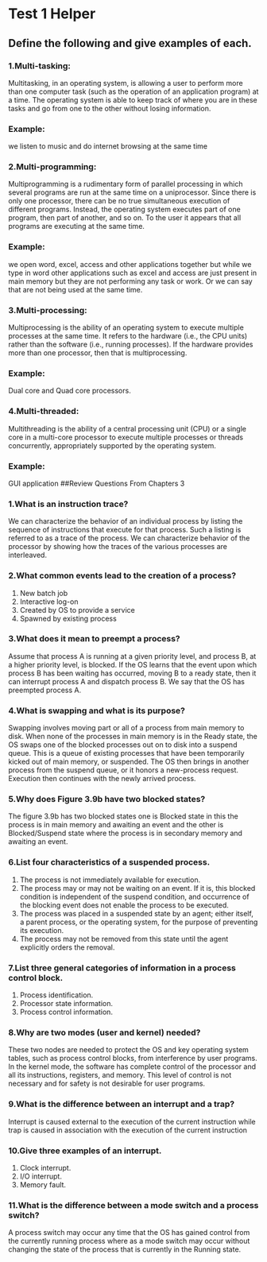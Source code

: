 # Test 1 Helper
## Define the following and give examples of each.
### 1.Multi-tasking:
 Multitasking, in an operating system, is allowing a user to perform more than one computer task (such as the operation of an application program) at a time. The operating system is able to keep track of where you are in these tasks and go from one to the other without losing information.
### Example:
  we listen to music and do internet browsing at the same time
### 2.Multi-programming:
 Multiprogramming is a rudimentary form of parallel processing in which several programs are run at the same time on a uniprocessor. Since there is only one processor, there can be no true simultaneous execution of different programs. Instead, the operating system executes part of one program, then part of another, and so on. To the user it appears that all programs are executing at the same time.
### Example:
 we open word, excel, access and other applications together but while we type in word other applications such as excel and access are just present in main memory but they are not performing any task or work. Or we can say that are not being used at the same time.  
### 3.Multi-processing:
 Multiprocessing is the ability of an operating system to execute multiple processes at the same time. It refers to the hardware (i.e., the CPU units) rather than the software (i.e., running processes). If the hardware provides more than one processor, then that is multiprocessing.
### Example:
 Dual core and Quad core processors.
### 4.Multi-threaded:
 Multithreading is the ability of a central processing unit (CPU) or a single core in a multi-core processor to execute multiple processes or threads concurrently, appropriately supported by the operating system.
### Example:
 GUI application
##Review Questions From Chapters 3
### 1.What is an instruction trace?
 We can characterize the behavior of an individual process by listing the sequence of instructions that execute for that process. Such a listing is referred to as a trace of the process. We can characterize behavior of the processor by showing how the traces of the various processes are interleaved. 
### 2.What common events lead to the creation of a process?
 1. New batch job
 2. Interactive log-on
 3. Created by OS to provide a service
 4. Spawned by existing process  
 
### 3.What does it mean to preempt a process?
 Assume that process A is running at a given priority level, and process B, at a higher priority level, is blocked. If the OS learns
that the event upon which process B has been waiting has occurred, moving B to a ready state, then it can interrupt process A and dispatch process B. We say that the OS has preempted process A.
### 4.What is swapping and what is its purpose?
 Swapping involves moving part or all of a process from main memory to disk. When none of the processes in main memory is in the
Ready state, the OS swaps one of the blocked processes out on to disk into a suspend queue. This is a queue of existing processes that have been temporarily kicked out of main memory, or suspended. The OS then brings in another process from the suspend queue, or it honors a new-process request. Execution then continues with the newly arrived process. 
### 5.Why does Figure 3.9b have two blocked states?
 The figure 3.9b has two blocked states one is Blocked state in this the process is in main memory and awaiting an event and the other is Blocked/Suspend state  where the  process is in secondary memory and awaiting an event. 
### 6.List four characteristics of a suspended process.
 1. The process is not immediately available for execution.
 2. The process may or may not be waiting on an event. If it is, this blocked condition is independent of the suspend condition, and      occurrence of the blocking event does not enable the process to be executed.
 3. The process was placed in a suspended state by an agent; either itself, a parent process, or the operating system, for the purpose of preventing its execution.
 4. The process may not be removed from this state until the agent explicitly orders the removal.
 
### 7.List three general categories of information in a process control block.
 1. Process identification.
 2. Processor state information.
 3. Process control information.
 
### 8.Why are two modes (user and kernel) needed?
 These two nodes are needed to protect the OS and key operating system tables, such as process control blocks, from interference
by user programs. In the kernel mode, the software has complete control of the processor and all its instructions, registers, and memory. This level of control is not necessary and for safety is not desirable for user programs. 
### 9.What is the difference between an interrupt and a trap?
 Interrupt is caused external to the execution of the current instruction while trap is caused in association with the execution of
the current instruction 
### 10.Give three examples of an interrupt.
 1. Clock interrupt.
 2. I/O interrupt.
 3. Memory fault.
 
### 11.What is the difference between a mode switch and a process switch?
A process switch may occur any time that the OS has gained control from the currently running process where as a mode switch may occur without changing the state of the process that is currently in the Running state.
